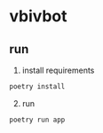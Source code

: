 # vbivbot

## run
1. install requirements
```bash
poetry install
```
2. run
```bash
poetry run app
```